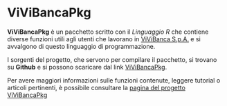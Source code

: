 # ViViBancaPkg

**ViViBancaPkg** è un pacchetto scritto con il *Linguaggio R* che contiene diverse funzioni utili agli utenti che lavorano in [ViViBanca S.p.A.](https://www.vivibanca.it/) e si avvalgono di questo linguaggio di programmazione.

I sorgenti del progetto, che servono per compilare il pacchetto, si trovano su **Github** e si possono scaricare dal link [ViViBancaPkg](https://vittoriozuccala.github.io/ViViBancaPkg/).

Per avere maggiori informazioni sulle funzioni contenute, leggere tutorial o articoli pertinenti, è possibile consultare la [pagina del progetto ViViBancaPkg](https://github.com/vittoriozuccala/ViViBancaPkg)



